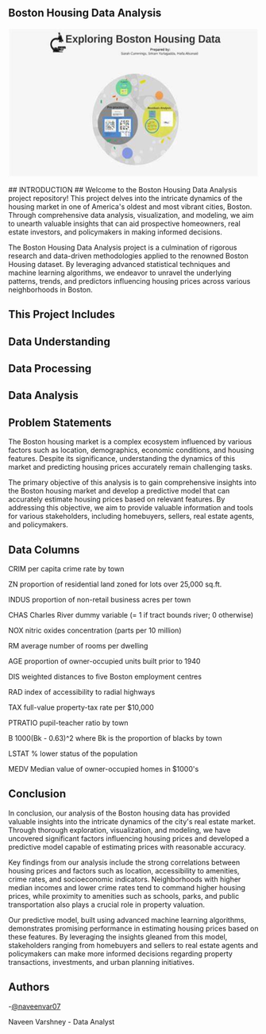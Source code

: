 ## Boston Housing Data Analysis ##
<p align="center">
  <img width="600" height="300" src="OIP (1).jpeg">
</p>
## INTRODUCTION ##
Welcome to the Boston Housing Data Analysis project repository! This project delves into the intricate dynamics of the housing market in one of America's oldest and most vibrant cities, Boston. Through comprehensive data analysis, visualization, and modeling, we aim to unearth valuable insights that can aid prospective homeowners, real estate investors, and policymakers in making informed decisions.

The Boston Housing Data Analysis project is a culmination of rigorous research and data-driven methodologies applied to the renowned Boston Housing dataset. By leveraging advanced statistical techniques and machine learning algorithms, we endeavor to unravel the underlying patterns, trends, and predictors influencing housing prices across various neighborhoods in Boston.

## This Project Includes ##


## Data Understanding
## Data Processing
## Data Analysis

 ## Problem Statements ##
 The Boston housing market is a complex ecosystem influenced by various factors such as location, demographics, economic conditions, and housing features. Despite its significance, understanding the dynamics of this market and predicting housing prices accurately remain challenging tasks.

The primary objective of this analysis is to gain comprehensive insights into the Boston housing market and develop a predictive model that can accurately estimate housing prices based on relevant features. By addressing this objective, we aim to provide valuable information and tools for various stakeholders, including homebuyers, sellers, real estate agents, and policymakers.

 ## Data Columns ##
 CRIM per capita crime rate by town

ZN proportion of residential land zoned for lots over 25,000 sq.ft.

INDUS proportion of non-retail business acres per town

CHAS Charles River dummy variable (= 1 if tract bounds river; 0 otherwise)

NOX nitric oxides concentration (parts per 10 million)

RM average number of rooms per dwelling

AGE proportion of owner-occupied units built prior to 1940

DIS weighted distances to five Boston employment centres

RAD index of accessibility to radial highways

TAX full-value property-tax rate per $10,000

PTRATIO pupil-teacher ratio by town

B 1000(Bk - 0.63)^2 where Bk is the proportion of blacks by town

LSTAT % lower status of the population

MEDV Median value of owner-occupied homes in $1000's

## Conclusion ##
In conclusion, our analysis of the Boston housing data has provided valuable insights into the intricate dynamics of the city's real estate market. Through thorough exploration, visualization, and modeling, we have uncovered significant factors influencing housing prices and developed a predictive model capable of estimating prices with reasonable accuracy.

Key findings from our analysis include the strong correlations between housing prices and factors such as location, accessibility to amenities, crime rates, and socioeconomic indicators. Neighborhoods with higher median incomes and lower crime rates tend to command higher housing prices, while proximity to amenities such as schools, parks, and public transportation also plays a crucial role in property valuation.

Our predictive model, built using advanced machine learning algorithms, demonstrates promising performance in estimating housing prices based on these features. By leveraging the insights gleaned from this model, stakeholders ranging from homebuyers and sellers to real estate agents and policymakers can make more informed decisions regarding property transactions, investments, and urban planning initiatives.

## Authors

-[@naveenvar07](https://github.com/naveenvar07)

Naveen Varshney - Data Analyst


